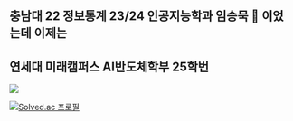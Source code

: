 ## 충남대 22 정보통계 23/24 인공지능학과 임승묵 👋 이었는데 이제는
## 연세대 미래캠퍼스 AI반도체학부 25학번
<img src="https://img.shields.io/badge/Python-3766AB?style=flat-square&logo=Python&logoColor=white"/></a>



[![Solved.ac 프로필](http://mazassumnida.wtf/api/v2/generate_badge?boj=w1nmuk)](https://solved.ac/w1nmuk)

<!--
**w1nmuk/w1nmuk** is a ✨ _special_ ✨ repository because its `README.md` (this file) appears on your GitHub profile.

Here are some ideas to get you started:

- 🔭 I’m currently working on ...
- 🌱 I’m currently learning ...
- 👯 I’m looking to collaborate on ...
- 🤔 I’m looking for help with ...
- 💬 Ask me about ...
- 📫 How to reach me: ...
- 😄 Pronouns: ...
- ⚡ Fun fact: ...
-->
